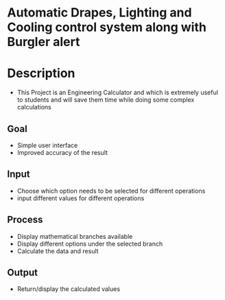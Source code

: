 # Automatic Drapes, Lighting and Cooling control system along with Burgler alert 
# Description
 * This Project is an Engineering Calculator and which is extremely useful to students and will save them time while doing some complex calculations 

## Goal
* Simple user interface
* Improved accuracy of the result

## Input
* Choose which option needs to be selected for different operations
* input different values for different operations 

## Process
* Display mathematical branches available
* Display different options under the selected branch
* Calculate the data and result

## Output
* Return/display the calculated values
